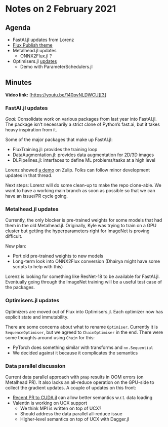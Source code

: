# Notes on 2 February 2021

## Agenda

- FastAI.jl updates from Lorenz
- [Flux Publish theme][1]
- Metalhead.jl updates
	- ONNX2Flux.jl  ?
- Optimisers.jl [updates][2]
	- Demo with ParameterSchedulers.jl

## Minutes

**Video link:** [https://youtu.be/140pvNLDWCU][3]

### FastAI.jl updates

_Goal:_
Consolidate work on various packages from last year into FastAI.jl. The package isn’t necessarily a strict clone of Python’s fast.ai, but it takes heavy inspiration from it.

Some of the major packages that make up FastAI.jl:
- FluxTraining.jl: provides the training loop
- DataAugmentation.jl: provides data augmentation for 2D/3D images
- DLPipelines.jl: interfaces to define ML problems/tasks at a high level

Lorenz showed [a demo][4] on Zulip. Folks can follow minor development updates in that thread.

Next steps: Lorenz will do some clean-up to make the repo clone-able. We want to have a working main branch as soon as possible so that we can have an issue/PR cycle going.

### Metalhead.jl updates

Currently, the only blocker is pre-trained weights for some models that had them in the old Metalhead.jl. Originally, Kyle was trying to train on a GPU cluster but getting the hyperparameters right for ImageNet is proving difficult.

New plan:
- Port old pre-trained weights to new models
- Long-term look into ONNX2Flux conversion (Dhairya might have some scripts to help with this)

Lorenz is looking for something like ResNet-18 to be available for FastAI.jl. Eventually going through the ImageNet training will be a useful test case of the packages.

### Optimisers.jl updates

Optimizers are moved out of Flux into Optimisers.jl. Each optimizer now has explicit state and immutability.

There are some concerns about what to rename `Optimiser`. Currently it is `SequenceOptimiser`, but we agreed to `ChainOptimiser` in the end. There were some thoughts around using `Chain` for this:
- PyTorch does something similar with transforms and `nn.Sequential`
- We decided against it because it complicates the semantics

### Data parallel discussion

Current data parallel approach with `pmap` results in OOM errors (on Metalhead PR). It also lacks an all-reduce operation on the GPU-side to collect the gradient updates. A couple of updates on this front:
- [Recent PR to CUDA.jl][5] can allow better semantics w.r.t. data loading
- Valentin is working on UCX support
	- We think MPI is written on top of UCX?
	- Should address the data parallel all-reduce issue
	- Higher-level semantics on top of UCX with Dagger.jl

[1]:	https://github.com/darsnack/flux-theme
[2]:	https://github.com/FluxML/Optimisers.jl/pull/9
[3]:	https://youtu.be/140pvNLDWCU
[4]:	https://julialang.zulipchat.com/#narrow/stream/237432-ml-ecosystem-coordination/topic/FastAI.2Ejl.20development/near/224081840
[5]:	https://github.com/JuliaGPU/CUDA.jl/pull/662